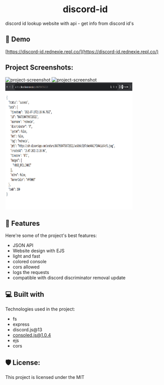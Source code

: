<h1 align="center" id="title">discord-id</h1>

<p id="description">discord id lookup website with api - get info from discord id's</p>

<h2>🚀 Demo</h2>

[https://discord-id.rednexie.repl.co/](https://discord-id.rednexie.repl.co/)

<h2>Project Screenshots:</h2>

<img src="https://rednexie.github.io/Ekran%20g%C3%B6r%C3%BCnt%C3%BCs%C3%BC%202023-09-04%20162756.png" alt="project-screenshot" width="400" height="400/">

<img src="https://rednexie.github.io/Ekran%20g%C3%B6r%C3%BCnt%C3%BCs%C3%BC%202023-09-04%20162913.png" alt="project-screenshot" width="400" height="400/">

<img src="https://raw.githubusercontent.com/Rednexie/rednexie.github.io/main/Ekran%20g%C3%B6r%C3%BCnt%C3%BCs%C3%BC%202023-09-04%20164308.png" alt="project-screenshot" width="400" height="400/">

  
  
<h2>🧐 Features</h2>

Here're some of the project's best features:

*   JSON API
*   Website design with EJS
*   light and fast
*   colored console
*   cors allowed
*   logs the requests
*   compatible with discord discriminator removal update

  
  
<h2>💻 Built with</h2>

Technologies used in the project:

*   fs
*   express
*   discord.js@13
*   consoled.js@1.0.4
*   ejs
*   cors

<h2>🛡️ License:</h2>

This project is licensed under the MIT

